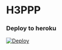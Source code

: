# H3PPP

### Deploy to heroku

[![Deploy](https://www.herokucdn.com/deploy/button.svg)](https://dashboard.heroku.com/new?template=https://github.com/abasheyari595/h3ppp)

